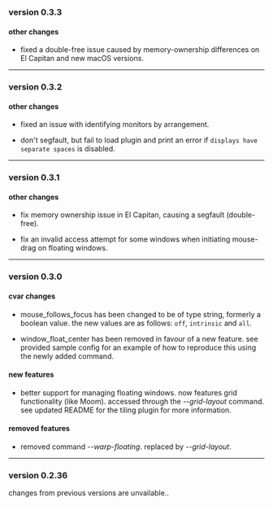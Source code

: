 ### version 0.3.3

#### other changes

- fixed a double-free issue caused by memory-ownership differences on El Capitan and new macOS versions.

----------

### version 0.3.2

#### other changes

- fixed an issue with identifying monitors by arrangement.

- don't segfault, but fail to load plugin and print an error if `displays have separate spaces` is disabled.

----------

### version 0.3.1

#### other changes

- fix memory ownership issue in El Capitan, causing a segfault (double-free).

- fix an invalid access attempt for some windows when initiating mouse-drag on floating windows.

----------

### version 0.3.0

#### cvar changes

- mouse_follows_focus has been changed to be of type string, formerly a boolean value.
  the new values are as follows: `off`, `intrinsic` and `all`.

- window_float_center has been removed in favour of a new feature. see provided sample config
  for an example of how to reproduce this using the newly added command.

#### new features

- better support for managing floating windows. now features grid functionality (like Moom).
  accessed through the *--grid-layout* command. see updated README for the tiling plugin for more information.

#### removed features

- removed command *--warp-floating*. replaced by *--grid-layout*.

----------

### version 0.2.36

changes from previous versions are unvailable..
